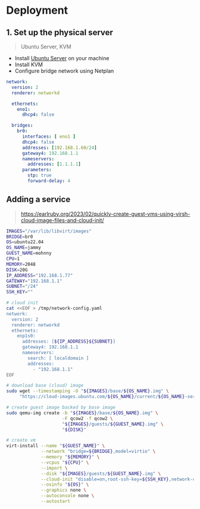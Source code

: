 # Deployment

## 1. Set up the physical server

> Ubuntu Server, KVM

- Install [Ubuntu Server][ubuntu-server] on your machine
- Install KVM
- Configure bridge network using Netplan

```yaml
network:
  version: 2
  renderer: networkd

  ethernets:
    eno1:
      dhcp4: false

  bridges:
    br0:
      interfaces: [ eno1 ]
      dhcp4: false
      addresses: [192.168.1.60/24]
      gateway4: 192.168.1.1
      nameservers:
        addresses: [1.1.1.1]
      parameters:
        stp: true
        forward-delay: 4
```

## Adding a service

> https://earlruby.org/2023/02/quickly-create-guest-vms-using-virsh-cloud-image-files-and-cloud-init/

```sh
IMAGES="/var/lib/libvirt/images"
BRIDGE=br0
OS=ubuntu22.04
OS_NAME=jammy
GUEST_NAME=mohnny
CPU=1
MEMORY=2048
DISK=20G
IP_ADDRESS="192.168.1.77"
GATEWAY="192.168.1.1"
SUBNET="/24"
SSH_KEY=""

# cloud init
cat <<EOF > /tmp/network-config.yaml
network:
  version: 2
  renderer: networkd
  ethernets:
    enp1s0:
      addresses: [${IP_ADDRESS}${SUBNET}]
      gateway4: 192.168.1.1
      nameservers:
        search: [ localdomain ]
        addresses:
          - "192.168.1.1"
EOF

# download base (cloud) image
sudo wget --timestamping -O "${IMAGES}/base/${OS_NAME}.img" \
     "https://cloud-images.ubuntu.com/${OS_NAME}/current/${OS_NAME}-server-cloudimg-amd64-disk-kvm.img"

# create guest image backed by base image
sudo qemu-img create -b "${IMAGES}/base/${OS_NAME}.img" \
                     -F qcow2 -f qcow2 \
                     "${IMAGES}/guests/${GUEST_NAME}.img" \
                     "${DISK}"

# create vm
virt-install --name "${GUEST_NAME}" \
             --network "bridge=${BRIDGE},model=virtio" \
             --memory "${MEMORY}" \
             --vcpus "${CPU}" \
             --import \
             --disk "${IMAGES}/guests/${GUEST_NAME}.img" \
             --cloud-init "disable=on,root-ssh-key=${SSH_KEY},network-config=/tmp/network-config.yaml" \
             --osinfo "${OS}" \
             --graphics none \
             --autoconsole none \
             --autostart
```

[ubuntu-server]: https://ubuntu.com/download/server
